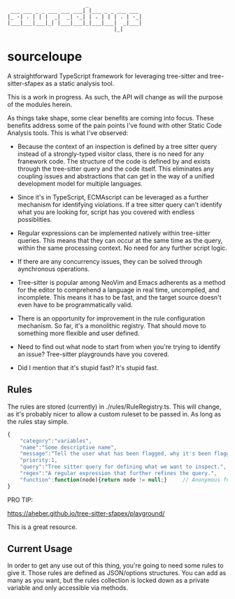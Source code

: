 ```
                         _                 
 ___ ___ _ _ ___ ___ ___| |___ _ _ ___ ___ 
|_ -| . | | |  _|  _| -_| | . | | | . | -_|
|___|___|___|_| |___|___|_|___|___|  _|___|
                                  |_|   
```
# sourceloupe

A straightforward TypeScript framework for leveraging tree-sitter and tree-sitter-sfapex as a static analysis tool.

This is a work in progress. As such, the API will change as will the purpose of the modules herein.

As things take shape, some clear benefits are coming into focus. These benefits address some of the pain points I've found with other Static Code Analysis tools. This is what I've observed:

* Because the context of an inspection is defined by a tree sitter query instead of a strongly-typed visitor class, there is no need for any franework code.  The structure of the code is defined by and exists through the tree-sitter query and the code itself. This eliminates any coupling issues and abstractions that can get in the way of a unified development model for multiple languages.

* Since it's in TypeScript, ECMAscript can be leveraged as a further mechanism for identifying violations. If a tree sitter query can't identify what you are looking for, script has you covered with endless possiblities.

* Regular expressions can be implemented natively within tree-sitter queries. This means that they can occur at the same time as the query, within the same processing context. No need for any further script logic.

* If there are any concurrency issues, they can be solved through aynchronous operations.

* Tree-sitter is popular among NeoVim and Emacs adherents as a method for the editor to comprehend a language in real time, uncompiled, and incomplete. This means it has to be fast, and the target source doesn't even have to be programmatically valid.

* There is an opportunity for improvement in the rule configuration mechanism. So far, it's a monolithic registry. That should move to something more flexible and user defined.

* Need to find out what node to start from when you're trying to identify an issue? Tree-sitter playgrounds have you covered.

* Did I mention that it's stupid fast? It's stupid fast.

## Rules

The rules are stored (currently) in ./rules/RuleRegistry.ts. This will change, as it's probably nicer to allow a custom ruleset to be passed in. As long as the rules stay simple.

```javascript
{
    "category":"variables",
    "name":"Some descriptive name",
    "message":"Tell the user what has been flagged, why it's been flagged, and how to fix it.",
    "priority:1,
    "query":"Tree sitter query for defining what we want to inspect.",
    "regex":"A regular expression that further refines the query.",
    "function":function(node){return node != null;}     // Anonymous function to run against the folo
}
```

PRO TIP:

https://aheber.github.io/tree-sitter-sfapex/playground/

This is a great resource.



## Current Usage

In order to get any use out of this thing, you're going to need some rules to give it.
Those rules are defined as JSON/options structures. You can add as many as you want, but the rules collection is locked down as a private variable and only accessible via methods. 


